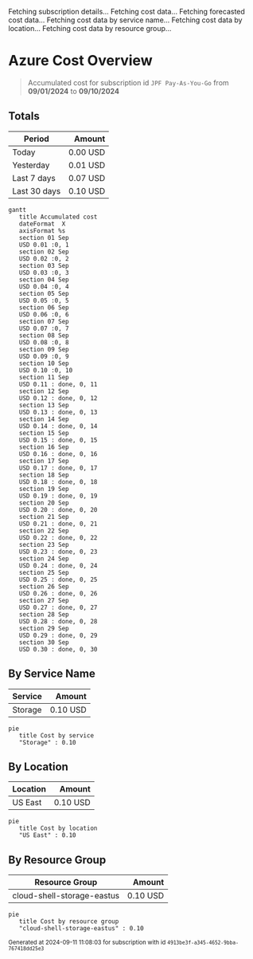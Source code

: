 Fetching subscription details...
Fetching cost data...
Fetching forecasted cost data...
Fetching cost data by service name...
Fetching cost data by location...
Fetching cost data by resource group...
# Azure Cost Overview

> Accumulated cost for subscription id `JPF Pay-As-You-Go` from **09/01/2024** to **09/10/2024**

## Totals

|Period|Amount|
|---|---:|
|Today|0.00 USD|
|Yesterday|0.01 USD|
|Last 7 days|0.07 USD|
|Last 30 days|0.10 USD|

```mermaid
gantt
   title Accumulated cost
   dateFormat  X
   axisFormat %s
   section 01 Sep
   USD 0.01 :0, 1
   section 02 Sep
   USD 0.02 :0, 2
   section 03 Sep
   USD 0.03 :0, 3
   section 04 Sep
   USD 0.04 :0, 4
   section 05 Sep
   USD 0.05 :0, 5
   section 06 Sep
   USD 0.06 :0, 6
   section 07 Sep
   USD 0.07 :0, 7
   section 08 Sep
   USD 0.08 :0, 8
   section 09 Sep
   USD 0.09 :0, 9
   section 10 Sep
   USD 0.10 :0, 10
   section 11 Sep
   USD 0.11 : done, 0, 11
   section 12 Sep
   USD 0.12 : done, 0, 12
   section 13 Sep
   USD 0.13 : done, 0, 13
   section 14 Sep
   USD 0.14 : done, 0, 14
   section 15 Sep
   USD 0.15 : done, 0, 15
   section 16 Sep
   USD 0.16 : done, 0, 16
   section 17 Sep
   USD 0.17 : done, 0, 17
   section 18 Sep
   USD 0.18 : done, 0, 18
   section 19 Sep
   USD 0.19 : done, 0, 19
   section 20 Sep
   USD 0.20 : done, 0, 20
   section 21 Sep
   USD 0.21 : done, 0, 21
   section 22 Sep
   USD 0.22 : done, 0, 22
   section 23 Sep
   USD 0.23 : done, 0, 23
   section 24 Sep
   USD 0.24 : done, 0, 24
   section 25 Sep
   USD 0.25 : done, 0, 25
   section 26 Sep
   USD 0.26 : done, 0, 26
   section 27 Sep
   USD 0.27 : done, 0, 27
   section 28 Sep
   USD 0.28 : done, 0, 28
   section 29 Sep
   USD 0.29 : done, 0, 29
   section 30 Sep
   USD 0.30 : done, 0, 30
```

## By Service Name

|Service|Amount|
|---|---:|
|Storage|0.10 USD|

```mermaid
pie
   title Cost by service
   "Storage" : 0.10
```

## By Location

|Location|Amount|
|---|---:|
|US East|0.10 USD|

```mermaid
pie
   title Cost by location
   "US East" : 0.10
```

## By Resource Group

|Resource Group|Amount|
|---|---:|
|cloud-shell-storage-eastus|0.10 USD|

```mermaid
pie
   title Cost by resource group
   "cloud-shell-storage-eastus" : 0.10
```

<sup>Generated at 2024-09-11 11:08:03 for subscription with id `4913be3f-a345-4652-9bba-767418dd25e3`</sup>
